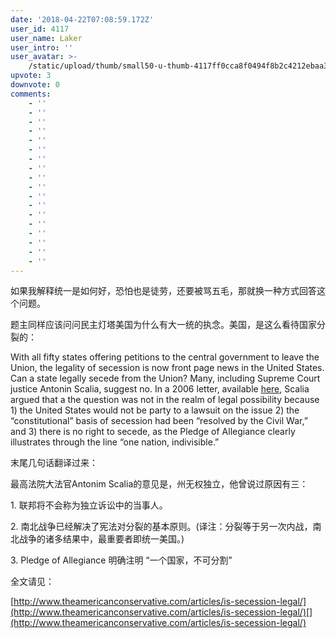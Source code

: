 ```yaml
---
date: '2018-04-22T07:08:59.172Z'
user_id: 4117
user_name: Laker
user_intro: ''
user_avatar: >-
    /static/upload/thumb/small50-u-thumb-4117ff0cca8f0494f8b2c4212ebaa30a45cba2080662.png
upvote: 3
downvote: 0
comments:
    - ''
    - ''
    - ''
    - ''
    - ''
    - ''
    - ''
    - ''
    - ''
    - ''
    - ''
    - ''
    - ''
    - ''
    - ''
    - ''
    - ''
    - ''
---
```


如果我解释统一是如何好，恐怕也是徒劳，还要被骂五毛，那就换一种方式回答这个问题。

题主同样应该问问民主灯塔美国为什么有大一统的执念。美国，是这么看待国家分裂的：  

With all fifty states offering petitions to the central government to leave the Union, the legality of secession is now front page news in the United States. Can a state legally secede from the Union? Many, including Supreme Court justice Antonin Scalia, suggest no. In a 2006 letter, available [here](http://www.theblaze.com/stories/there-is-no-right-to-secede-see-the-letter-where-justice-scalia-shoots-down-idea-of-leaving-the-union/), Scalia argued that a the question was not in the realm of legal possibility because 1) the United States would not be party to a lawsuit on the issue 2) the “constitutional” basis of secession had been “resolved by the Civil War,” and 3) there is no right to secede, as the Pledge of Allegiance clearly illustrates through the line “one nation, indivisible.”

末尾几句话翻译过来：

最高法院大法官Antonim Scalia的意见是，州无权独立，他曾说过原因有三：

1\. 联邦将不会称为独立诉讼中的当事人。

2\. 南北战争已经解决了宪法对分裂的基本原则。(译注：分裂等于另一次内战，南北战争的诸多结果中，最重要者即统一美国。)

3. Pledge of Allegiance 明确注明 “一个国家，不可分割”

  

全文请见：

[http://www.theamericanconservative.com/articles/is-secession-legal/](http://www.theamericanconservative.com/articles/is-secession-legal/)[](http://www.theamericanconservative.com/articles/is-secession-legal/)
